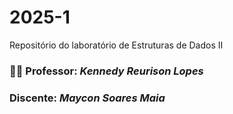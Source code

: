 # 2025-1
Repositório do laboratório de Estruturas de Dados II

### 👨‍🏫 Professor: _Kennedy Reurison Lopes_
###    Discente: _Maycon Soares Maia_


[contactEmail]: mailto:kennedy.lopes@ufersa.edu.br
[contactEmail]: maycon.maia@alunos.ufersa.edu.br

